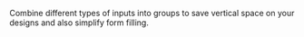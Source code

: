 Combine different types of inputs into groups to save vertical space on your designs and also simplify form filling.
